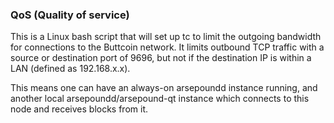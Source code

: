### QoS (Quality of service) ###

This is a Linux bash script that will set up tc to limit the outgoing bandwidth for connections to the Buttcoin network. It limits outbound TCP traffic with a source or destination port of 9696, but not if the destination IP is within a LAN (defined as 192.168.x.x).

This means one can have an always-on arsepoundd instance running, and another local arsepoundd/arsepound-qt instance which connects to this node and receives blocks from it.
